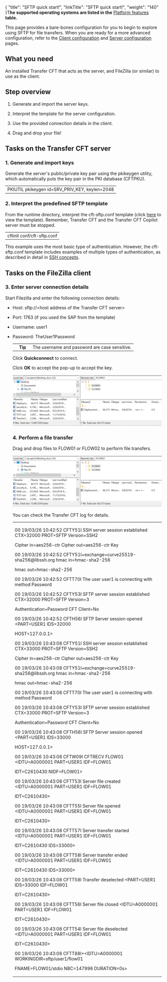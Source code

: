{
    "title": "SFTP quick start!",
    "linkTitle": "SFTP quick start!",
    "weight": "140"
}T**he supported operating systems are listed in the** [Platform features](../../../datasheet) **table.**



This page provides a bare-bones configuration for you to begin to explore using SFTP for file transfers. When you are ready for a more advanced configuration, refer to the [Client configuration](../sftp_client) and [Server configuration](../sftp_server) pages.



## What you need



An installed Transfer CFT that acts as the server, and FileZilla (or similar) to use as the client.



## Step overview



1.  Generate and import the server keys.

2.  Interpret the template for the server configuration.

3.  Use the provided connection details in the client.

4.  Drag and drop your file!



## Tasks on the Transfer CFT server



### 1. Generate and import keys



Generate the server's public/private key pair using the pkikeygen utility, which automatically puts the key pair in the PKI database (CFTPKU).



<table cellspacing="0">
   <col/>
   <tbody>
      <tr>
         <td>PKIUTIL pkikeygen id=SRV_PRIV_KEY, keylen=2048         </td>
      </tr>
   </tbody>
</table>



### 2. Interpret the predefined SFTP template



From the runtime directory, interpret the cft-sftp.conf template (click [here](cft-sftp.conf) to view the template). Remember, Transfer CFT and the Transfer CFT Copilot server must be stopped.



<table cellspacing="0">
   <col/>
   <tbody>
      <tr>
         <td>cftinit conf/cft-sftp.conf         </td>
      </tr>
   </tbody>
</table>



This example uses the most basic type of authentication. However, the cft-sftp.conf template includes examples of multiple types of authentication, as described in detail in [SSH concepts](../sftp_keys_concepts).



## Tasks on the FileZilla client



### 3. Enter server connection details



Start Filezilla and enter the following connection details:



-   Host: sftp://&lt;host address of the Transfer CFT server>



-   Port: 1763 (if you used the SAP from the template)



-   Username: user1



-   Password: TheUser1Password  

    



    <table cellpadding="0" cellspacing="0">
   <col/>
   <col/>
   <col/>
      <tr>
         <td valign="top">         </td>
         <td valign="top"><span><b>Tip  </b></span>
         </td>
         <td data-mc-autonum="&lt;b&gt;Tip  &lt;/b&gt;" valign="top">The username and password are case sensitive.          </td>
      </tr>
</table>



Click **Quickconnect** to connect.



Click **OK** to accept the pop-up to accept the key.   



![](fz_client.png)



### 4. Perform a file transfer



Drag and drop files to FLOW01 or FLOW02 to perform file transfers.



![](fz_client.png)



You can check the Transfer CFT log for details.



<table cellspacing="0">
   <col/>
   <tbody>
      <tr>
         <td>
            <p>00 19/03/26 10:42:52  CFTY51I SSH server session established CTX=32000 PROT=SFTP Version=SSH2</p>
            <p>Cipher in=aes256-ctr Cipher out=aes256-ctr Key</p>
            <p>00 19/03/26 10:42:52  CFTY51I+exchange=curve25519-sha256@libssh.org hmac in=hmac-sha2-256</p>
            <p>hmac out=hmac-sha2-256</p>
            <p>00 19/03/26 10:42:52  CFTT70I The user user1 is connecting with method Password</p>
            <p>00 19/03/26 10:42:52  CFTY53I SFTP server session established CTX=32000 PROT=SFTP Version=3</p>
            <p>Authentication=Password CFT Client=No</p>
            <p>00 19/03/26 10:42:52  CFTH56I SFTP Server    session opened &lt;PART=USER1 IDS=32000</p>
            <p>HOST=127.0.0.1&gt;</p>
            <p>00 19/03/26 10:43:08  CFTY51I SSH server session established CTX=33000 PROT=SFTP Version=SSH2</p>
            <p>Cipher in=aes256-ctr Cipher out=aes256-ctr Key</p>
            <p>00 19/03/26 10:43:08  CFTY51I+exchange=curve25519-sha256@libssh.org hmac in=hmac-sha2-256</p>
            <p>hmac out=hmac-sha2-256</p>
            <p>00 19/03/26 10:43:08  CFTT70I The user user1 is connecting with method Password</p>
            <p>00 19/03/26 10:43:08  CFTY53I SFTP server session established CTX=33000 PROT=SFTP Version=3</p>
            <p>Authentication=Password CFT Client=No</p>
            <p>00 19/03/26 10:43:08  CFTH56I SFTP Server    session opened &lt;PART=USER1 IDS=33000</p>
            <p>HOST=127.0.0.1&gt;</p>
            <p>00 19/03/26 10:43:08  CFTW09I CFTRECV FLOW01 &lt;IDTU=A0000001 PART=USER1 IDF=FLOW01</p>
            <p>IDT=C2610430 NIDF=FLOW01&gt;</p>
            <p>00 19/03/26 10:43:08  CFTT53I Server    file created       &lt;IDTU=A0000001 PART=USER1 IDF=FLOW01</p>
            <p>IDT=C2610430&gt;</p>
            <p>00 19/03/26 10:43:08  CFTT55I Server    file opened        &lt;IDTU=A0000001 PART=USER1 IDF=FLOW01</p>
            <p>IDT=C2610430&gt;</p>
            <p>00 19/03/26 10:43:08  CFTT57I Server    transfer started   &lt;IDTU=A0000001 PART=USER1 IDF=FLOW01</p>
            <p>IDT=C2610430 IDS=33000&gt;</p>
            <p>00 19/03/26 10:43:08  CFTT58I Server    transfer ended     &lt;IDTU=A0000001 PART=USER1 IDF=FLOW01</p>
            <p>IDT=C2610430 IDS=33000&gt;</p>
            <p>00 19/03/26 10:43:08  CFTT58I Transfer deselected          &lt;PART=USER1 IDS=33000 IDF=FLOW01</p>
            <p>IDT=C2610430&gt;</p>
            <p>00 19/03/26 10:43:08  CFTT56I Server    file closed        &lt;IDTU=A0000001 PART=USER1 IDF=FLOW01</p>
            <p>IDT=C2610430&gt;</p>
            <p>00 19/03/26 10:43:08  CFTT54I Server    file deselected    &lt;IDTU=A0000001 PART=USER1 IDF=FLOW01</p>
            <p>IDT=C2610430&gt;</p>
            <p>00 19/03/26 10:43:08  CFTT88I+&lt;IDTU=A0000001 WORKINGDIR=sftp/user1/flow01</p>
            <p>FNAME=FLOW01/stdio NBC=147998 DURATION=0s&gt;</p>
         </td>
      </tr>
   </tbody>
</table>

